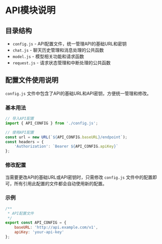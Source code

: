 # API模块说明

## 目录结构

- `config.js` - API配置文件，统一管理API的基础URL和密钥
- `chat.js` - 聊天历史管理和消息处理的公共函数
- `model.js` - 模型相关功能和请求函数
- `request.js` - 请求状态管理和中断处理的公共函数

## 配置文件使用说明

`config.js` 文件中包含了API的基础URL和API密钥，方便统一管理和修改。

### 基本用法

```javascript
// 导入API配置
import { API_CONFIG } from './config.js';

// 使用API配置
const url = new URL(`${API_CONFIG.baseURL}/endpoint`);
const headers = {
    'Authorization': `Bearer ${API_CONFIG.apiKey}`
};
```

### 修改配置

当需要更改API的基础URL或API密钥时，只需修改 `config.js` 文件中的配置即可，所有引用此配置的文件都会自动使用新的配置。

### 示例

```javascript
/**
 * API配置文件
 */
export const API_CONFIG = {
    baseURL: 'http://api.example.com/v1',
    apiKey: 'your-api-key'
};
``` 